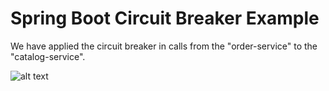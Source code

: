 # Spring Boot Circuit Breaker Example

We have applied the circuit breaker in calls from the "order-service" to the "catalog-service".


![alt text](spring-cloud-circuit-breaker-resilience4j.png)
